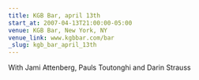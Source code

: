 ```yaml
---
title: KGB Bar, april 13th
start_at: 2007-04-13T21:00:00-05:00
venue: KGB Bar, New York, NY
venue_link: www.kgbbar.com/bar
_slug: kgb_bar_april_13th
---
```


With Jami Attenberg, Pauls Toutonghi and Darin Strauss

